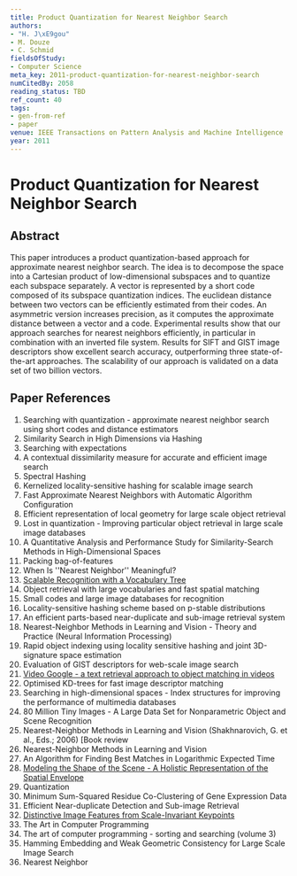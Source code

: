 ```yaml
---
title: Product Quantization for Nearest Neighbor Search
authors:
- "H. J\xE9gou"
- M. Douze
- C. Schmid
fieldsOfStudy:
- Computer Science
meta_key: 2011-product-quantization-for-nearest-neighbor-search
numCitedBy: 2058
reading_status: TBD
ref_count: 40
tags:
- gen-from-ref
- paper
venue: IEEE Transactions on Pattern Analysis and Machine Intelligence
year: 2011
---
```


# Product Quantization for Nearest Neighbor Search

## Abstract

This paper introduces a product quantization-based approach for approximate nearest neighbor search. The idea is to decompose the space into a Cartesian product of low-dimensional subspaces and to quantize each subspace separately. A vector is represented by a short code composed of its subspace quantization indices. The euclidean distance between two vectors can be efficiently estimated from their codes. An asymmetric version increases precision, as it computes the approximate distance between a vector and a code. Experimental results show that our approach searches for nearest neighbors efficiently, in particular in combination with an inverted file system. Results for SIFT and GIST image descriptors show excellent search accuracy, outperforming three state-of-the-art approaches. The scalability of our approach is validated on a data set of two billion vectors.

## Paper References

1. Searching with quantization - approximate nearest neighbor search using short codes and distance estimators
2. Similarity Search in High Dimensions via Hashing
3. Searching with expectations
4. A contextual dissimilarity measure for accurate and efficient image search
5. Spectral Hashing
6. Kernelized locality-sensitive hashing for scalable image search
7. Fast Approximate Nearest Neighbors with Automatic Algorithm Configuration
8. Efficient representation of local geometry for large scale object retrieval
9. Lost in quantization - Improving particular object retrieval in large scale image databases
10. A Quantitative Analysis and Performance Study for Similarity-Search Methods in High-Dimensional Spaces
11. Packing bag-of-features
12. When Is ''Nearest Neighbor'' Meaningful?
13. [Scalable Recognition with a Vocabulary Tree](2006-scalable-recognition-with-a-vocabulary-tree)
14. Object retrieval with large vocabularies and fast spatial matching
15. Small codes and large image databases for recognition
16. Locality-sensitive hashing scheme based on p-stable distributions
17. An efficient parts-based near-duplicate and sub-image retrieval system
18. Nearest-Neighbor Methods in Learning and Vision - Theory and Practice (Neural Information Processing)
19. Rapid object indexing using locality sensitive hashing and joint 3D-signature space estimation
20. Evaluation of GIST descriptors for web-scale image search
21. [Video Google - a text retrieval approach to object matching in videos](2003-video-google-a-text-retrieval-approach-to-object-matching-in-videos)
22. Optimised KD-trees for fast image descriptor matching
23. Searching in high-dimensional spaces - Index structures for improving the performance of multimedia databases
24. 80 Million Tiny Images - A Large Data Set for Nonparametric Object and Scene Recognition
25. Nearest-Neighbor Methods in Learning and Vision (Shakhnarovich, G. et al., Eds.; 2006) [Book review
26. Nearest-Neighbor Methods in Learning and Vision
27. An Algorithm for Finding Best Matches in Logarithmic Expected Time
28. [Modeling the Shape of the Scene - A Holistic Representation of the Spatial Envelope](2004-modeling-the-shape-of-the-scene-a-holistic-representation-of-the-spatial-envelope)
29. Quantization
30. Minimum Sum-Squared Residue Co-Clustering of Gene Expression Data
31. Efficient Near-duplicate Detection and Sub-image Retrieval
32. [Distinctive Image Features from Scale-Invariant Keypoints](2004-distinctive-image-features-from-scale-invariant-keypoints)
33. The Art in Computer Programming
34. The art of computer programming - sorting and searching (volume 3)
35. Hamming Embedding and Weak Geometric Consistency for Large Scale Image Search
36. Nearest Neighbor
